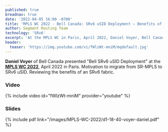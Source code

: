 ```yaml
---
published: true
breadnav: true
date: '2022-04-05 16:00 -0700'
title: 'MPLS WC 2022 - Bell Canada: SRv6 uSID Deployment – Benefits of an SRv6 uSID Fabric'
author: Segment Routing Team
technology: 'SRv6'
excerpt: 'At the MPLS WC in Paris, April 2022, Daniel Voyer, Bell Canada, presented "Bell SRv6 uSID Deployment". Motivation to migrate from SR-MPLS to SRv6 uSID. Reviewing the benefits of an SRv6 fabric.'
header:
  teaser: 'https://img.youtube.com/vi/fWlzWt-mniM/mqdefault.jpg'
---
```

<style>
.single iframe, .single img {
    width: 100%;
    margin-left: auto;
    margin-right: auto;
    display: block;
}
@media screen and (min-width: 893px) {
    .single iframe, .single img {
        width: 712px;
        margin-left: auto;
        margin-right: auto;
        display: block;
    }
}
</style>

**Daniel Voyer** of Bell Canada presented "Bell SRv6 uSID Deployment" at the [**MPLS WC 2022**](<https://www.uppersideconferences.com/mpls-sdn-nfv/mplswc_2022_agenda_day_1.html>), April 2022 in Paris.
Motivation to migrate from SR-MPLS to SRv6 uSID. Reviewing the benefits of an SRv6 fabric.

### Video

{% include video id="fWlzWt-mniM" provider="youtube" %}

### Slides

{% include pdf link="/images/MPLS-WC-2022/d1-18-40-voyer-daniel.pdf" %}


